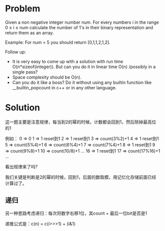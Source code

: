 # Problem

Given a non negative integer number num. For every numbers i in the range 0 ≤ i ≤ num calculate the number of 1's
in their binary representation and return them as an array.

Example:
For num = 5 you should return [0,1,1,2,1,2].

Follow up:

- It is very easy to come up with a solution with run time O(n*sizeof(integer)). But can you do it in linear time O(n) /possibly in a single pass?
- Space complexity should be O(n).
- Can you do it like a boss? Do it without using any builtin function like __builtin_popcount in c++ or in any other language.

# Solution

这一题主要是注意规律，每当到2的幂的时候，计数都会回到1，然后除掉最高位的1

例如：
0 => 0
1 => 1    reset到1
2 => 1    reset到1
3 => count(3%2)+1
4 => 1    reset到1
5 => count(5%4)+1
6 => count(6%4)+1
7 => count(7%4)+1
8 => 1    reset到1
9 => count(9%8)+1
10 => count(10/8)+1
...
16 => 1    reset到1
17 => count(17%16)+1
...

看出规律来了吗?

我们关键是判断是2的幂的时候，回到1，后面的数取模，用记忆化存储前面已经计算过了。

## 递归
另一种思路考虑递归：每次将数字右移1位，其count + 最后一位bit是否是1

递推公式是：c(n) = c(i>>>1) + (i&1)
